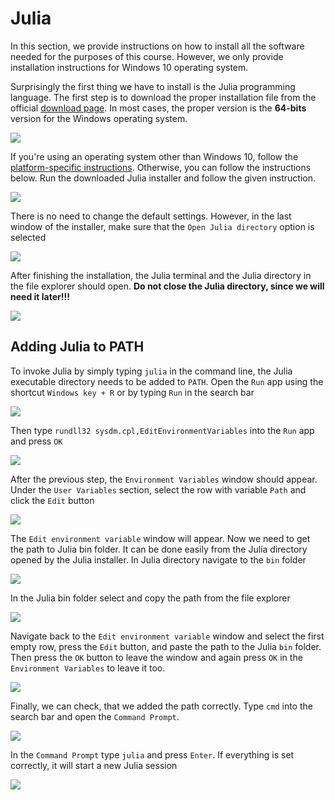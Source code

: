 # Julia

In this section, we provide instructions on how to install all the software needed for the purposes of this course. However, we only provide installation instructions for Windows 10 operating system.

Surprisingly the first thing we have to install is the Julia programming language. The first step is to download the proper installation file from the official [download page](https://julialang.org/downloads/). In most cases, the proper version is the **64-bits** version for the Windows operating system.

![](juliainstall_1.png)

If you're using an operating system other than Windows 10, follow the [platform-specific instructions](https://julialang.org/downloads/platform/). Otherwise, you can follow the instructions below. Run the downloaded Julia installer and follow the given instruction.

![](juliainstall_2.png)

There is no need to change the default settings. However, in the last window of the installer, make sure that the `Open Julia directory` option is selected

![](juliainstall_3.png)

After finishing the installation, the Julia terminal and the Julia directory in the file explorer should open. **Do not close the Julia directory, since we will need it later!!!**

![](juliainstall_4.png)

## Adding Julia to PATH

To invoke Julia by simply typing `julia` in the command line, the Julia executable directory needs to be added to `PATH`. Open the `Run` app using the shortcut `Windows key + R` or by typing `Run` in the search bar

![](juliapath_1.png)

Then type `rundll32 sysdm.cpl,EditEnvironmentVariables` into the `Run` app and press `OK`

![](juliapath_2.png)

After the previous step, the `Environment Variables` window should appear. Under the `User Variables` section, select the row with variable `Path` and click the `Edit` button

![](juliapath_3.png)

The `Edit environment variable` window will appear. Now we need to get the path to Julia bin folder. It can be done easily from the Julia directory opened by the Julia installer. In Julia directory navigate to the `bin` folder

![](juliapath_4.png)

In the Julia bin folder select and copy the path from the file explorer

![](juliapath_5.png)

Navigate back to the `Edit environment variable` window and select the first empty row, press the `Edit` button, and paste the path to the Julia `bin` folder. Then press the `OK` button to leave the window and again press `OK` in the `Environment Variables` to leave it too.

![](juliapath_6.png)

Finally, we can check, that we added the path correctly. Type `cmd` into the search bar and open the `Command Prompt`.

![](juliapath_7.png)

In the `Command Prompt` type `julia` and press `Enter`. If everything is set correctly,  it will start a new Julia session

![](juliapath_8.png)
